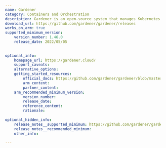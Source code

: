 ```yaml
---
name: Gardener
category: Containers and Orchestration
description: Gardener is an open-source system that manages Kubernetes clusters across multiple cloud and infrastructure providers, using Kubernetes itself to operate Kubernetes at scale.
download_url: https://github.com/gardener/gardener/releases
works_on_arm: true
supported_minimum_version:
    version_number: 1.46.0
    release_date: 2022/05/05
 
 
optional_info:
    homepage_url: https://gardener.cloud/
    support_caveats:
    alternative_options:
    getting_started_resources:
        official_docs: https://github.com/gardener/gardener/blob/master/docs/README.md
        arm_content:
        partner_content:
    arm_recommended_minimum_version:
        version_number:
        release_date:
        reference_content:
        rationale:
 
optional_hidden_info:
    release_notes__supported_minimum: https://github.com/gardener/gardener/releases/tag/v1.46.0
    release_notes__recommended_minimum:
    other_info:
 
---
```

